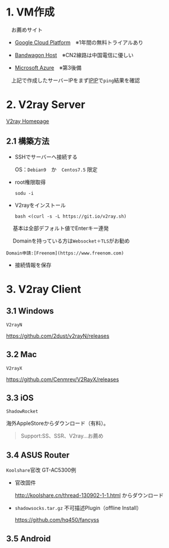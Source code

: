# 1. VM作成
　お薦めサイト
- [Google Cloud Platform](https://cloud.google.com/free/?hl=ja)　※1年間の無料トライアルあり

- [Bandwagon Host](https://bwh88.net/clientarea.php)　※CN2線路は中国電信に優しい

- [Microsoft Azure](https://azure.microsoft.com)　※第3後備

　上記で作成したサーバーIPをまず[IPIP](https://tools.ipip.net/ping.php)で`ping`結果を確認

# 2. V2ray Server
[V2ray Homepage](https://www.v2ray.com/)

## 2.1 構築方法
- SSHでサーバーへ接続する

  OS：`Debian9`　か　`Centos7.5` 限定

- root権限取得

  `sodu -i`

- V2rayをインストール

  `bash <(curl -s -L https://git.io/v2ray.sh)`

　  基本は全部デフォルト値でEnterキー連発

　  Domainを持っている方は`Websocket＋TLS`がお勧め
 
    Domain申請:[Freenom](https://www.freenom.com)


- 接続情報を保存


# 3. V2ray Client #
## 3.1 Windows ##
`V2rayN`

https://github.com/2dust/v2rayN/releases

## 3.2 Mac ##
`V2rayX`

https://github.com/Cenmrev/V2RayX/releases

## 3.3 iOS ##
`ShadowRocket`

海外AppleStoreからダウンロード（有料）。
>Support:SS、SSR、V2ray...お薦め

## 3.4 ASUS Router ##
`Koolshare`官改 GT-AC5300例

- 官改固件

  http://koolshare.cn/thread-130902-1-1.html
  からダウンロード

- `shadowsocks.tar.gz` 不可描述Plugin（offline Install）

  https://github.com/hq450/fancyss


## 3.5 Android ##




